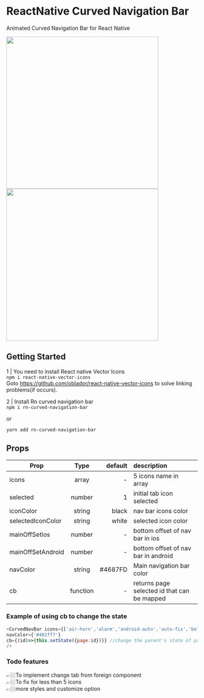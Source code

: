 
# ReactNative Curved Navigation Bar

Animated Curved Navigation Bar for React Native

<img src="https://i.imgur.com/kN2eeDu.gif" width=400/>
<br/>
<img src="https://i.imgur.com/G1zYbRK.gif" width=400/>



Getting Started
---------
1 | You need to install React native Vector Icons <br/>
`npm i react-native-vector-icons`
<br/> Goto https://github.com/oblador/react-native-vector-icons to solve linking problems(if occurs).


2 | Install Rn curved navigation bar <br>
`npm i rn-curved-navigation-bar`

or

`yarn add rn-curved-navigation-bar`

Props
---------

| Prop   |     Type      |  default | description
|----------|:------------:|------:|:------|
| icons |  array | - | 5 icons name in array
| selected |    number   |   1 | initial tab icon selected
| iconColor | string |   black | nav bar icons color
|selectedIconColor| string | white | selected icon color
|mainOffSetIos| number | - | bottom offset of nav bar in ios 
|mainOffSetAndroid |number | - | bottom offset of nav bar in android
|navColor| string| #4687FD | Main navigation bar color
|cb | function | - | returns page selected id that can be mapped

### Example of using cb to change the state 

   ```javascript
   <CurvedNavBar icons={['air-horn','alarm','android-auto','auto-fix','bell-ring']} 
   navColor={'#482ff7'}
   cb={(id)=>{this.setState({page:id})}} //change the parent's state of page 
   />
   ```


### Todo features
👉🏼To implement change tab from foreign component<br/>
👉🏼To fix for less than 5 icons<br/>
👉🏼more styles and customize option<br/>
